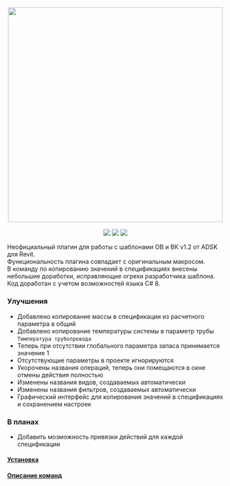 <h3 align="center"><img src="https://i.imgur.com/mLrwrRs.png" width="500px"></h3>
<p align="center">
  <a href="https://github.com/Nice3point/ADSK-Automatization/releases/latest"><img src="https://img.shields.io/github/release/Nice3point/ADSK-Automatization"></a>
  <a href="https://github.com/Nice3point/ADSK-Automatization/issues"><img src="https://img.shields.io/github/issues/Nice3point/ADSK-Automatization"></a>
  <a href="https://github.com/Nice3point/ADSK-Automatization/commits/main"><img src="https://img.shields.io/github/last-commit/Nice3point/ADSK-Automatization"></a>
 
</p>
  
Неофициальный плагин для работы с шаблонами ОВ и ВК v1.2 от ADSK для Revit.   
Функциональность плагина совпадает с оригинальным макросом.  
В команду по копированию значений в спецификациях внесены небольшие доработки, исправляющие огрехи разработчика шаблона.  
Код доработан с учетом возможностей языка С# 8.

### Улучшения
- Добавлено копирование массы в спецификации из расчетного параметра в общий
- Добавлено копирование температуры системы в параметр трубы `Температура трубопровода`
- Теперь при отсутствии глобального параметра запаса принимается значение 1
- Отсутствующие параметры в проекте игнорируются
- Укорочены названия операций, теперь они помещаются в окне отмены действия полностью
- Изменены названия видов, создаваемых автоматически
- Изменены названия фильтров, создаваемых автоматически
- Графический интерфейс для копирования значений в спецификациях и сохранением настроек

### В планах
- Добавить мозможность привязки действий для каждой спецификации

#### [Установка](https://github.com/Nice3point/ADSK-Automatization/wiki/%D0%A3%D1%81%D1%82%D0%B0%D0%BD%D0%BE%D0%B2%D0%BA%D0%B0)
#### [Описание команд](https://knowledge.autodesk.com/ru/support/revit-products/learn-explore/caas/simplecontent/content/-D1-80-D1-83-D0-BA-D0-BE-D0-B2-D0-BE-D0-B4-D1-81-D1-82-D0-B2-D0-BE--D0-BA--D1-88-D0-B0-D0-B1.html)
